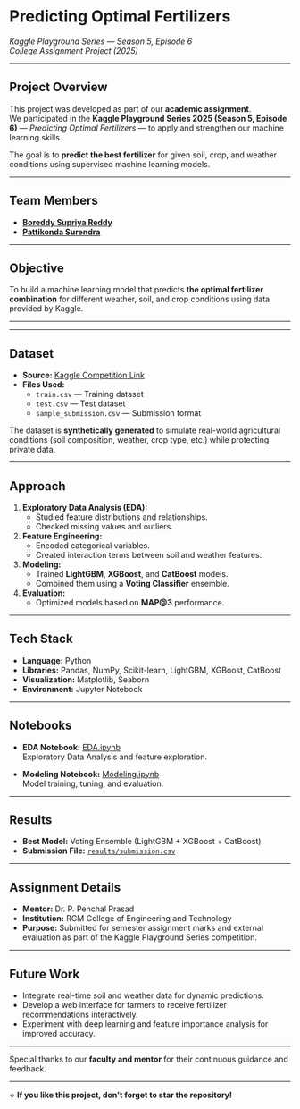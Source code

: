 #  Predicting Optimal Fertilizers  
*Kaggle Playground Series — Season 5, Episode 6*  
 *College Assignment Project (2025)*

---

##  Project Overview  
This project was developed as part of our **academic assignment**.  
We participated in the **Kaggle Playground Series 2025 (Season 5, Episode 6)** — *Predicting Optimal Fertilizers* — to apply and strengthen our machine learning skills.  

The goal is to **predict the best fertilizer** for given soil, crop, and weather conditions using supervised machine learning models.

---

##  Team Members
- [**Boreddy Supriya Reddy**](https://github.com/BSupriyaReddy31)  
- [**Pattikonda Surendra**](https://github.com/surendrapattikonda)

---

##  Objective  
To build a machine learning model that predicts **the optimal fertilizer combination** for different weather, soil, and crop conditions using data provided by Kaggle.

---


---

##  Dataset  
- **Source:** [Kaggle Competition Link](https://www.kaggle.com/competitions/playground-series-s5e6)  
- **Files Used:**
  - `train.csv` — Training dataset  
  - `test.csv` — Test dataset  
  - `sample_submission.csv` — Submission format  

The dataset is **synthetically generated** to simulate real-world agricultural conditions (soil composition, weather, crop type, etc.) while protecting private data.

---

##  Approach  
1. **Exploratory Data Analysis (EDA):**  
   - Studied feature distributions and relationships.  
   - Checked missing values and outliers.  
2. **Feature Engineering:**  
   - Encoded categorical variables.  
   - Created interaction terms between soil and weather features.  
3. **Modeling:**  
   - Trained **LightGBM**, **XGBoost**, and **CatBoost** models.  
   - Combined them using a **Voting Classifier** ensemble.  
4. **Evaluation:**  
   - Optimized models based on **MAP@3** performance.  

---

##  Tech Stack  
- **Language:** Python  
- **Libraries:** Pandas, NumPy, Scikit-learn, LightGBM, XGBoost, CatBoost  
- **Visualization:** Matplotlib, Seaborn  
- **Environment:** Jupyter Notebook  

---

##  Notebooks

- **EDA Notebook:** [EDA.ipynb](notebooks/EDA.ipynb)  
  Exploratory Data Analysis and feature exploration.

- **Modeling Notebook:** [Modeling.ipynb](notebooks/Modeling.ipynb)  
  Model training, tuning, and evaluation.
---

##  Results
- **Best Model:** Voting Ensemble (LightGBM + XGBoost + CatBoost)  
- **Submission File:** [`results/submission.csv`](results/submission.csv)  

---

##  Assignment Details  
- **Mentor:** Dr. P. Penchal Prasad
- **Institution:** RGM College of Engineering and Technology  
- **Purpose:** Submitted for semester assignment marks and external evaluation as part of the Kaggle Playground Series competition.

---

## Future Work
- Integrate real-time soil and weather data for dynamic predictions.  
- Develop a web interface for farmers to receive fertilizer recommendations interactively.  
- Experiment with deep learning and feature importance analysis for improved accuracy.

---
  

Special thanks to our **faculty and mentor** for their continuous guidance and feedback.

---

⭐ **If you like this project, don't forget to star the repository!**


